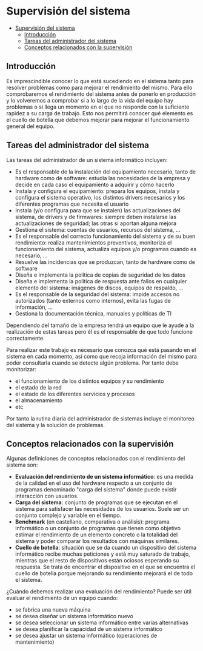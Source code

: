 # Supervisión del sistema
- [Supervisión del sistema](#supervisión-del-sistema)
  - [Introducción](#introducción)
  - [Tareas del administrador del sistema](#tareas-del-administrador-del-sistema)
  - [Conceptos relacionados con la supervisión](#conceptos-relacionados-con-la-supervisión)


## Introducción
Es imprescindible conocer lo que está sucediendo en el sistema tanto para resolver problemas como para mejorar el rendimiento del mismo. Para ello comprobaremos el rendimiento del sistema antes de ponerlo en producción y lo volveremos a comprobar si a lo largo de la vida del equipo hay problemas o si llega un momento en el que no responde con la suficiente rapidez a su carga de trabajo. Esto nos permitirá conocer qué elemento es el cuello de botella que debemos mejorar para mejorar el funcionamiento general del equipo.

## Tareas del administrador del sistema
Las tareas del administrador de un sistema informático incluyen:
- Es el responsable de la instalación del equipamiento necesario, tanto de hardware como de software: estudia las necesidades de la empresa y decide en cada caso el equipamiento a adquirir y cómo hacerlo
- Instala y configura el equipamiento: prepara los equipos, instala y configura el sistema operativo, los distintos drivers necesarios y los diferentes programas que necesita el usuario
- Instala (y/o configura para que se instalen) las actualizaciones del sistema, de drivers y de firmwares: siempre deben instalarse las actualizaciones de seguridad; las otras si aportan alguna mejora
- Gestiona el sistema: cuentas de usuarios, recursos del sistema, ...
- Es el responsable del correcto funcionamiento del sistema y de su buen rendimiento: realiza mantenimientos preventivos, monitoriza el funcionamiento del sistema, actualiza equipos y/o programas cuando es necesario, ...
- Resuelve las incidencias que se produzcan, tanto de hardware como de software
- Diseña e implementa la política de copias de seguridad de los datos
- Diseña e implementa la política de respuesta ante fallos en cualquier elemento del sistema: imágenes de discos, equipos de respaldo, ...
- Es el responsable de la seguridad del sistema: impide accesos no autorizados (tanto externos como internos), evita las fugas de información, ...
- Gestiona la documentación técnica, manuales y políticas de TI

Dependiendo del tamaño de la empresa tendrá un equipo que le ayude a la realización de estas tareas pero él es el responsable de que todo funcione correctamente.

Para realizar este trabajo es necesario que conozca qué está pasando en el sistema en cada momento, así como que recoja información del mismo para poder consultarla cuando se detecte algún problema. Por tanto debe monitorizar:
- el funcionamiento de los distintos equipos y su rendimiento
- el estado de la red
- el estado de los diferentes servicios y procesos
- el almacenamiento
- etc

Por tanto la rutina diaria del administrador de sistemas incluye el monitoreo del sistema y la solución de problemas.

## Conceptos relacionados con la supervisión
Algunas definiciones de conceptos relacionados con el rendimiento del sistema son:
- **Evaluación del rendimiento de un sistema informático**: es una medida de la calidad en el uso del hardware respecto a un conjunto de programas denominado "carga del sistema" donde puede existir interacción con usuarios.
- **Carga del sistema**: conjunto de programas que se ejecutan en el sistema para satisfacer las necesidades de los usuarios. Suele ser un conjunto complejo y variable en el tiempo.
- **Benchmark** (en castellano, comparativa o análisis): programa informático o un conjunto de programas que tienen como objetivo estimar el rendimiento de un elemento concreto o la totalidad del sistema y ​​poder comparar los resultados con máquinas similares.
- **Cuello de botella**: situación que se da cuando un dispositivo del sistema informático recibe muchas peticiones y está muy saturado de trabajo, mientras que el resto de dispositivos están ociosos esperando su respuesta. Se trata de encontrar el dispositivo en el que se encuentra el cuello de botella porque mejorando su rendimiento mejorará el de todo el sistema.

¿Cuándo debemos realizar una evaluación del rendimiento? Puede ser útil evaluar el rendimiento de un equipo cuando:
- se fabrica una nueva máquina
- se desea diseñar un sistema informático nuevo
- se desea seleccionar un sistema informático entre varias alternativas
- se desea planificar la capacidad de un sistema informático
- se desea ajustar un sistema informático (operaciones de mantenimiento)
